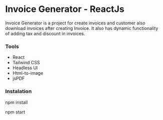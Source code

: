 # Invoice Generator - ReactJs

Invoice Generator is a project for create invoices and customer also download invoices after creating Invoice. It also has dynamic functionality of adding tax and discount in invoices.



### Tools

- React
- Tailwind CSS
- Headless UI
- Html-to-image
- jsPDF

### Instalation

npm install

npm start 

